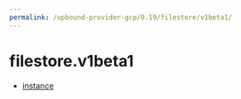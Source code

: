 ```yaml
---
permalink: /upbound-provider-gcp/0.19/filestore/v1beta1/
---
```


# filestore.v1beta1



* [instance](instance.md)